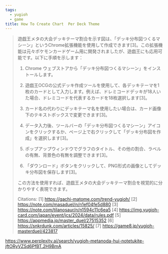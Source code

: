 ```yaml
---
tags:
  - yugioh
  - game
title: How To Create Chart  Per Deck Theme
---
```

> 遊戯王メタの大会デッキテーマ割合を示す図は、「デッキ分布図つくるマシーン」というChrome拡張機能を使用して作成できます[3]。この拡張機能は元々ポケモンカードゲーム用に開発されましたが、遊戯王にも応用可能です。以下に手順を示します：
> 
> 1. Chrome ウェブストアから「デッキ分布図つくるマシーン」をインストールします。
> 
> 2. 遊戯王OCGの公式デッキ作成ツールを使用して、各デッキテーマを1枚のカードとして入力します。例えば、ドレミコードデッキが18人いた場合、ドレミコードを代表するカードを18枚選択します[3]。
> 
> 3. カード名の代わりにデッキテーマ名を使用したい場合は、カード画像下のテキストボックスで変更できます[3]。
> 
> 4. データ入力後、ツールバーの「デッキ分布図つくるマシーン」アイコンをクリックするか、ページ上で右クリックして「デッキ分布図を作成」を選択します[3]。
> 
> 5. ポップアップウィンドウでグラフのタイトル、その他の割合、ラベルの有無、背景色の有無を調整できます[3]。
> 
> 6. 「ダウンロード」ボタンをクリックして、PNG形式の画像としてデッキ分布図を保存します[3]。
> 
> この方法を使用すれば、遊戯王メタの大会デッキテーマ割合を視覚的に分かりやすく表現できます。
> 
> Citations:
> [1] https://gachi-matome.com/trend-yugioh/
> [2] https://note.com/masaduel/n/n1ef04fe5d880
> [3] https://note.com/tilanosaur/n/n1594c11c6ea5
> [4] https://img.yugioh-card.com/japan/event/jcs/2024/data/rules.pdf
> [5] https://appmedia.jp/master_duel/27515352
> [6] https://snkrdunk.com/articles/15825/
> [7] https://game8.jp/yugioh-masterduel/423817

https://www.perplexity.ai/search/yugioh-metanoda-hui-notetukite-jftORyVZSd6PfBT.2H9BmA

